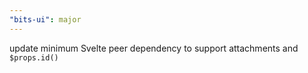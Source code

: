 ```yaml
---
"bits-ui": major
---
```


update minimum Svelte peer dependency to support attachments and `$props.id()`
